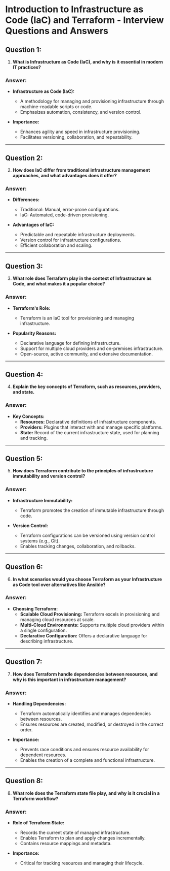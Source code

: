 # Introduction to Infrastructure as Code (IaC) and Terraform - Interview Questions and Answers

## Question 1:

1. **What is Infrastructure as Code (IaC), and why is it essential in modern IT practices?**

### Answer:

- **Infrastructure as Code (IaC):**
  - A methodology for managing and provisioning infrastructure through machine-readable scripts or code.
  - Emphasizes automation, consistency, and version control.

- **Importance:**
  - Enhances agility and speed in infrastructure provisioning.
  - Facilitates versioning, collaboration, and repeatability.

---

## Question 2:

2. **How does IaC differ from traditional infrastructure management approaches, and what advantages does it offer?**

### Answer:

- **Differences:**
  - Traditional: Manual, error-prone configurations.
  - IaC: Automated, code-driven provisioning.

- **Advantages of IaC:**
  - Predictable and repeatable infrastructure deployments.
  - Version control for infrastructure configurations.
  - Efficient collaboration and scaling.

---

## Question 3:

3. **What role does Terraform play in the context of Infrastructure as Code, and what makes it a popular choice?**

### Answer:

- **Terraform's Role:**
  - Terraform is an IaC tool for provisioning and managing infrastructure.

- **Popularity Reasons:**
  - Declarative language for defining infrastructure.
  - Support for multiple cloud providers and on-premises infrastructure.
  - Open-source, active community, and extensive documentation.

---

## Question 4:

4. **Explain the key concepts of Terraform, such as resources, providers, and state.**

### Answer:

- **Key Concepts:**
  - **Resources:** Declarative definitions of infrastructure components.
  - **Providers:** Plugins that interact with and manage specific platforms.
  - **State:** Record of the current infrastructure state, used for planning and tracking.

---

## Question 5:

5. **How does Terraform contribute to the principles of infrastructure immutability and version control?**

### Answer:

- **Infrastructure Immutability:**
  - Terraform promotes the creation of immutable infrastructure through code.

- **Version Control:**
  - Terraform configurations can be versioned using version control systems (e.g., Git).
  - Enables tracking changes, collaboration, and rollbacks.

---

## Question 6:

6. **In what scenarios would you choose Terraform as your Infrastructure as Code tool over alternatives like Ansible?**

### Answer:

- **Choosing Terraform:**
  - **Scalable Cloud Provisioning:** Terraform excels in provisioning and managing cloud resources at scale.
  - **Multi-Cloud Environments:** Supports multiple cloud providers within a single configuration.
  - **Declarative Configuration:** Offers a declarative language for describing infrastructure.

---

## Question 7:

7. **How does Terraform handle dependencies between resources, and why is this important in infrastructure management?**

### Answer:

- **Handling Dependencies:**
  - Terraform automatically identifies and manages dependencies between resources.
  - Ensures resources are created, modified, or destroyed in the correct order.

- **Importance:**
  - Prevents race conditions and ensures resource availability for dependent resources.
  - Enables the creation of a complete and functional infrastructure.

---

## Question 8:

8. **What role does the Terraform state file play, and why is it crucial in a Terraform workflow?**

### Answer:

- **Role of Terraform State:**
  - Records the current state of managed infrastructure.
  - Enables Terraform to plan and apply changes incrementally.
  - Contains resource mappings and metadata.

- **Importance:**
  - Critical for tracking resources and managing their lifecycle.


